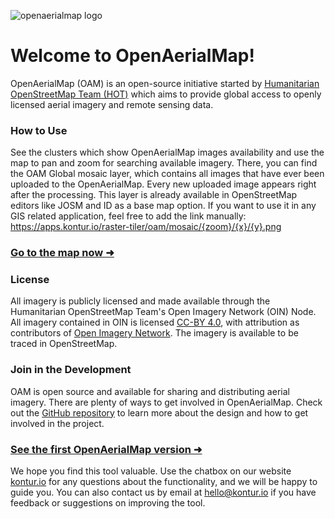 ![openaerialmap logo](https://openaerialmap.org/assets/graphics/meta/oam-logo-h-pos.svg)

# Welcome to OpenAerialMap!

OpenAerialMap (OAM) is an open-source initiative started by [Humanitarian OpenStreetMap Team (HOT)](https://www.hotosm.org/) which aims to provide global access to openly licensed aerial imagery and remote sensing data.

### How to Use

See the clusters which show OpenAerialMap images availability and use the map to pan and zoom for searching available imagery. There, you can find the OAM Global mosaic layer, which contains all images that have ever been uploaded to the OpenAerialMap. Every new uploaded image appears right after the processing. This layer is already available in OpenStreetMap editors like JOSM and ID as a base map option. If you want to use it in any GIS related application, feel free to add the link manually: https://apps.kontur.io/raster-tiler/oam/mosaic/{zoom}/{x}/{y}.png

### [Go to the map now ➜](https://new.openaerialmap.org/)

### License

All imagery is publicly licensed and made available through the Humanitarian OpenStreetMap Team's Open Imagery Network (OIN) Node. All imagery contained in OIN is licensed [CC-BY 4.0](https://creativecommons.org/licenses/by/4.0/), with attribution as contributors of [Open Imagery Network](https://openimagerynetwork.github.io/). The imagery is available to be traced in OpenStreetMap.

### Join in the Development

OAM is open source and available for sharing and distributing aerial imagery. There are plenty of ways to get involved in OpenAerialMap.
Check out the [GitHub repository](https://github.com/hotosm/OpenAerialMap) to learn more about the design and how to get involved in the project.

### [See the first OpenAerialMap version ➜](https://map.openaerialmap.org/)

We hope you find this tool valuable. Use the chatbox on our website [kontur.io](https://www.kontur.io/) for any questions about the functionality, and we will be happy to guide you. You can also contact us by email at [hello@kontur.io](mailto:hello@kontur.io) if you have feedback or suggestions on improving the tool.
